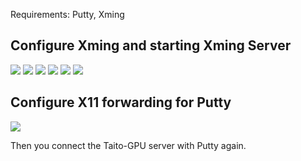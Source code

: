 Requirements: Putty, Xming

## Configure Xming and starting Xming Server
![](https://github.com/HenglinShi/CaffeInstallationScript/blob/master/xming1.png)
![](https://github.com/HenglinShi/CaffeInstallationScript/blob/master/XMING2.png)
![](https://github.com/HenglinShi/CaffeInstallationScript/blob/master/XMING3.png)
![](https://github.com/HenglinShi/CaffeInstallationScript/blob/master/XMING4.png)
![](https://github.com/HenglinShi/CaffeInstallationScript/blob/master/XMING5.png)
![](https://github.com/HenglinShi/CaffeInstallationScript/blob/master/XMING6.png)

## Configure X11 forwarding for Putty
![](https://github.com/HenglinShi/CaffeInstallationScript/blob/master/PUTTYX11.png)

Then you connect the Taito-GPU server with Putty again.
